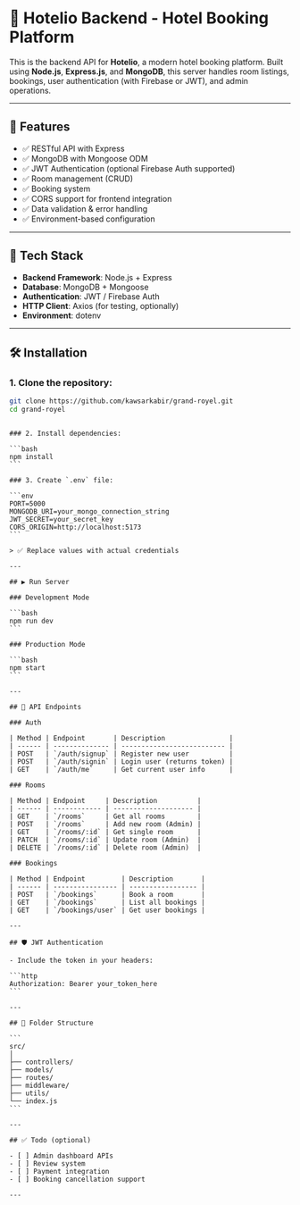 # 🏨 Hotelio Backend - Hotel Booking Platform

This is the backend API for **Hotelio**, a modern hotel booking platform. Built using **Node.js**, **Express.js**, and **MongoDB**, this server handles room listings, bookings, user authentication (with Firebase or JWT), and admin operations.

---

## 🚀 Features

- ✅ RESTful API with Express
- ✅ MongoDB with Mongoose ODM
- ✅ JWT Authentication (optional Firebase Auth supported)
- ✅ Room management (CRUD)
- ✅ Booking system
- ✅ CORS support for frontend integration
- ✅ Data validation & error handling
- ✅ Environment-based configuration

---

## 🧱 Tech Stack

- **Backend Framework**: Node.js + Express
- **Database**: MongoDB + Mongoose
- **Authentication**: JWT / Firebase Auth
- **HTTP Client**: Axios (for testing, optionally)
- **Environment**: dotenv

---

## 🛠️ Installation

### 1. Clone the repository:

```bash
git clone https://github.com/kawsarkabir/grand-royel.git
cd grand-royel
```

````

### 2. Install dependencies:

```bash
npm install
```

### 3. Create `.env` file:

```env
PORT=5000
MONGODB_URI=your_mongo_connection_string
JWT_SECRET=your_secret_key
CORS_ORIGIN=http://localhost:5173
```

> ✅ Replace values with actual credentials

---

## ▶️ Run Server

### Development Mode

```bash
npm run dev
```

### Production Mode

```bash
npm start
```

---

## 🔗 API Endpoints

### Auth

| Method | Endpoint       | Description                |
| ------ | -------------- | -------------------------- |
| POST   | `/auth/signup` | Register new user          |
| POST   | `/auth/signin` | Login user (returns token) |
| GET    | `/auth/me`     | Get current user info      |

### Rooms

| Method | Endpoint     | Description          |
| ------ | ------------ | -------------------- |
| GET    | `/rooms`     | Get all rooms        |
| POST   | `/rooms`     | Add new room (Admin) |
| GET    | `/rooms/:id` | Get single room      |
| PATCH  | `/rooms/:id` | Update room (Admin)  |
| DELETE | `/rooms/:id` | Delete room (Admin)  |

### Bookings

| Method | Endpoint         | Description       |
| ------ | ---------------- | ----------------- |
| POST   | `/bookings`      | Book a room       |
| GET    | `/bookings`      | List all bookings |
| GET    | `/bookings/user` | Get user bookings |

---

## 🛡️ JWT Authentication

- Include the token in your headers:

```http
Authorization: Bearer your_token_here
```

---

## 📂 Folder Structure

```
src/
│
├── controllers/
├── models/
├── routes/
├── middleware/
├── utils/
└── index.js
```

---

## ✅ Todo (optional)

- [ ] Admin dashboard APIs
- [ ] Review system
- [ ] Payment integration
- [ ] Booking cancellation support

---
````
